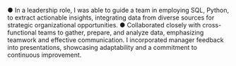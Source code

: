 ●	In a leadership role, I was able to guide a team in employing SQL, Python, to extract actionable insights, integrating data from diverse sources for strategic organizational opportunities.
●	Collaborated closely with cross-functional teams to gather, prepare, and analyze data, emphasizing teamwork and effective communication. I incorporated manager feedback into presentations, showcasing adaptability and a commitment to continuous improvement.
